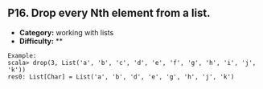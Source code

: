## P16. Drop every Nth element from a list.

- **Category:** working with lists
- **Difficulty:** **

```
Example:
scala> drop(3, List('a', 'b', 'c', 'd', 'e', 'f', 'g', 'h', 'i', 'j', 'k'))
res0: List[Char] = List('a', 'b', 'd', 'e', 'g', 'h', 'j', 'k')
```